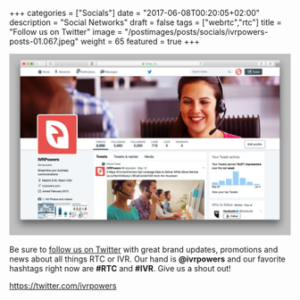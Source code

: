 +++
categories = ["Socials"]
date = "2017-06-08T00:20:05+02:00"
description = "Social Networks"
draft = false
tags = ["webrtc","rtc"]
title = "Follow us on Twitter"
image = "/postimages/posts/socials/ivrpowers-posts-01.067.jpeg"
weight = 65
featured = true
+++

![IVRPowers Twitter](/postimages/posts/socials/ivrpowers-twitter.jpg)

Be sure to [follow us on Twitter](https://twitter.com/ivrpowers) with great brand updates, promotions and news about all things RTC or IVR. Our hand is **@ivrpowers** and our favorite hashtags right now are **#RTC** and **#IVR**.  Give us a shout out!

https://twitter.com/ivrpowers